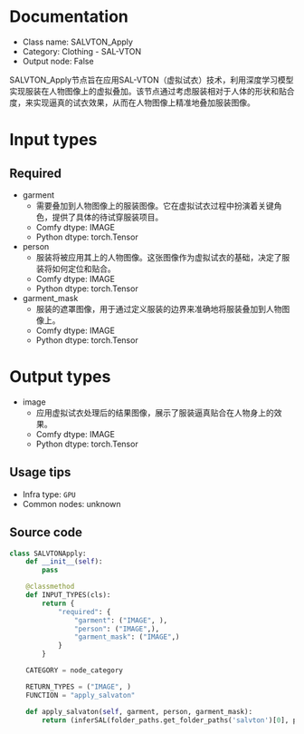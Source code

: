
# Documentation
- Class name: SALVTON_Apply
- Category: Clothing - SAL-VTON
- Output node: False

SALVTON_Apply节点旨在应用SAL-VTON（虚拟试衣）技术，利用深度学习模型实现服装在人物图像上的虚拟叠加。该节点通过考虑服装相对于人体的形状和贴合度，来实现逼真的试衣效果，从而在人物图像上精准地叠加服装图像。

# Input types
## Required
- garment
    - 需要叠加到人物图像上的服装图像。它在虚拟试衣过程中扮演着关键角色，提供了具体的待试穿服装项目。
    - Comfy dtype: IMAGE
    - Python dtype: torch.Tensor
- person
    - 服装将被应用其上的人物图像。这张图像作为虚拟试衣的基础，决定了服装将如何定位和贴合。
    - Comfy dtype: IMAGE
    - Python dtype: torch.Tensor
- garment_mask
    - 服装的遮罩图像，用于通过定义服装的边界来准确地将服装叠加到人物图像上。
    - Comfy dtype: IMAGE
    - Python dtype: torch.Tensor

# Output types
- image
    - 应用虚拟试衣处理后的结果图像，展示了服装逼真贴合在人物身上的效果。
    - Comfy dtype: IMAGE
    - Python dtype: torch.Tensor


## Usage tips
- Infra type: `GPU`
- Common nodes: unknown


## Source code
```python
class SALVTONApply:
    def __init__(self):
        pass

    @classmethod
    def INPUT_TYPES(cls):
        return {
            "required": {
                "garment": ("IMAGE", ),
                "person": ("IMAGE",),
                "garment_mask": ("IMAGE",)
            }
        }

    CATEGORY = node_category

    RETURN_TYPES = ("IMAGE", )
    FUNCTION = "apply_salvaton"

    def apply_salvaton(self, garment, person, garment_mask):
        return (inferSAL(folder_paths.get_folder_paths('salvton')[0], person, garment, garment_mask),)

```

